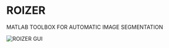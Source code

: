 # ROIZER
MATLAB TOOLBOX FOR AUTOMATIC IMAGE SEGMENTATION

![ROIZER GUI](https://lh5.googleusercontent.com/FeNyTLbxxDB9nkxywPO6E-WGJlsV5sB6e1bEZom_7qQ-Woedz14zl7SFDNW1JXfnpquuqPM3dJU55z2DccIC=w1440-h737-rw)
